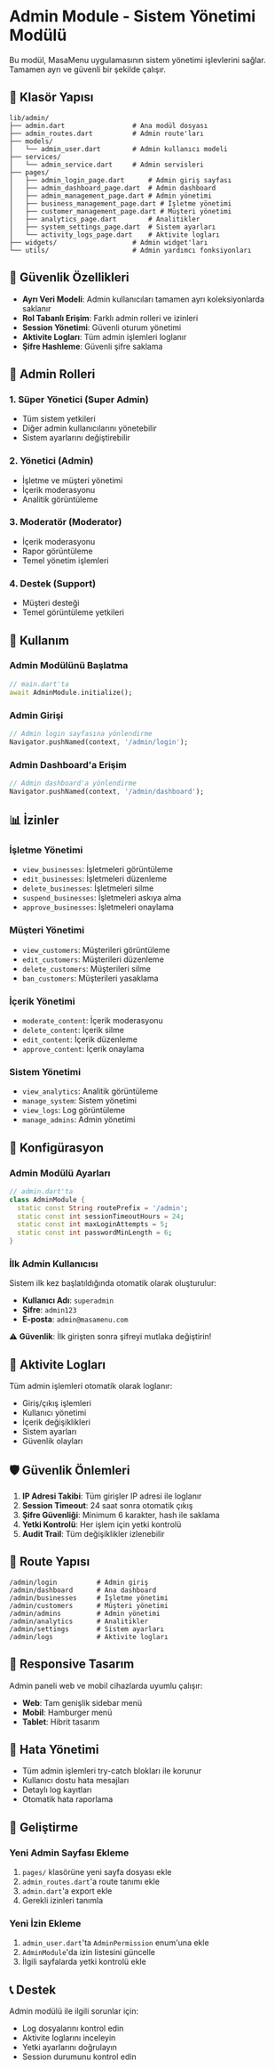 # Admin Module - Sistem Yönetimi Modülü

Bu modül, MasaMenu uygulamasının sistem yönetimi işlevlerini sağlar. Tamamen ayrı ve güvenli bir şekilde çalışır.

## 📁 Klasör Yapısı

```
lib/admin/
├── admin.dart                 # Ana modül dosyası
├── admin_routes.dart          # Admin route'ları
├── models/
│   └── admin_user.dart        # Admin kullanıcı modeli
├── services/
│   └── admin_service.dart     # Admin servisleri
├── pages/
│   ├── admin_login_page.dart      # Admin giriş sayfası
│   ├── admin_dashboard_page.dart  # Admin dashboard
│   ├── admin_management_page.dart # Admin yönetimi
│   ├── business_management_page.dart # İşletme yönetimi
│   ├── customer_management_page.dart # Müşteri yönetimi
│   ├── analytics_page.dart        # Analitikler
│   ├── system_settings_page.dart  # Sistem ayarları
│   └── activity_logs_page.dart    # Aktivite logları
├── widgets/                   # Admin widget'ları
└── utils/                     # Admin yardımcı fonksiyonları
```

## 🔐 Güvenlik Özellikleri

- **Ayrı Veri Modeli**: Admin kullanıcıları tamamen ayrı koleksiyonlarda saklanır
- **Rol Tabanlı Erişim**: Farklı admin rolleri ve izinleri
- **Session Yönetimi**: Güvenli oturum yönetimi
- **Aktivite Logları**: Tüm admin işlemleri loglanır
- **Şifre Hashleme**: Güvenli şifre saklama

## 👥 Admin Rolleri

### 1. Süper Yönetici (Super Admin)
- Tüm sistem yetkileri
- Diğer admin kullanıcılarını yönetebilir
- Sistem ayarlarını değiştirebilir

### 2. Yönetici (Admin)
- İşletme ve müşteri yönetimi
- İçerik moderasyonu
- Analitik görüntüleme

### 3. Moderatör (Moderator)
- İçerik moderasyonu
- Rapor görüntüleme
- Temel yönetim işlemleri

### 4. Destek (Support)
- Müşteri desteği
- Temel görüntüleme yetkileri

## 🚀 Kullanım

### Admin Modülünü Başlatma

```dart
// main.dart'ta
await AdminModule.initialize();
```

### Admin Girişi

```dart
// Admin login sayfasına yönlendirme
Navigator.pushNamed(context, '/admin/login');
```

### Admin Dashboard'a Erişim

```dart
// Admin dashboard'a yönlendirme
Navigator.pushNamed(context, '/admin/dashboard');
```

## 📊 İzinler

### İşletme Yönetimi
- `view_businesses`: İşletmeleri görüntüleme
- `edit_businesses`: İşletmeleri düzenleme
- `delete_businesses`: İşletmeleri silme
- `suspend_businesses`: İşletmeleri askıya alma
- `approve_businesses`: İşletmeleri onaylama

### Müşteri Yönetimi
- `view_customers`: Müşterileri görüntüleme
- `edit_customers`: Müşterileri düzenleme
- `delete_customers`: Müşterileri silme
- `ban_customers`: Müşterileri yasaklama

### İçerik Yönetimi
- `moderate_content`: İçerik moderasyonu
- `delete_content`: İçerik silme
- `edit_content`: İçerik düzenleme
- `approve_content`: İçerik onaylama

### Sistem Yönetimi
- `view_analytics`: Analitik görüntüleme
- `manage_system`: Sistem yönetimi
- `view_logs`: Log görüntüleme
- `manage_admins`: Admin yönetimi

## 🔧 Konfigürasyon

### Admin Modülü Ayarları

```dart
// admin.dart'ta
class AdminModule {
  static const String routePrefix = '/admin';
  static const int sessionTimeoutHours = 24;
  static const int maxLoginAttempts = 5;
  static const int passwordMinLength = 6;
}
```

### İlk Admin Kullanıcısı

Sistem ilk kez başlatıldığında otomatik olarak oluşturulur:
- **Kullanıcı Adı**: `superadmin`
- **Şifre**: `admin123`
- **E-posta**: `admin@masamenu.com`

⚠️ **Güvenlik**: İlk girişten sonra şifreyi mutlaka değiştirin!

## 📝 Aktivite Logları

Tüm admin işlemleri otomatik olarak loglanır:

- Giriş/çıkış işlemleri
- Kullanıcı yönetimi
- İçerik değişiklikleri
- Sistem ayarları
- Güvenlik olayları

## 🛡️ Güvenlik Önlemleri

1. **IP Adresi Takibi**: Tüm girişler IP adresi ile loglanır
2. **Session Timeout**: 24 saat sonra otomatik çıkış
3. **Şifre Güvenliği**: Minimum 6 karakter, hash ile saklama
4. **Yetki Kontrolü**: Her işlem için yetki kontrolü
5. **Audit Trail**: Tüm değişiklikler izlenebilir

## 🔄 Route Yapısı

```
/admin/login          # Admin giriş
/admin/dashboard      # Ana dashboard
/admin/businesses     # İşletme yönetimi
/admin/customers      # Müşteri yönetimi
/admin/admins         # Admin yönetimi
/admin/analytics      # Analitikler
/admin/settings       # Sistem ayarları
/admin/logs           # Aktivite logları
```

## 📱 Responsive Tasarım

Admin paneli web ve mobil cihazlarda uyumlu çalışır:
- **Web**: Tam genişlik sidebar menü
- **Mobil**: Hamburger menü
- **Tablet**: Hibrit tasarım

## 🚨 Hata Yönetimi

- Tüm admin işlemleri try-catch blokları ile korunur
- Kullanıcı dostu hata mesajları
- Detaylı log kayıtları
- Otomatik hata raporlama

## 🔧 Geliştirme

### Yeni Admin Sayfası Ekleme

1. `pages/` klasörüne yeni sayfa dosyası ekle
2. `admin_routes.dart`'a route tanımı ekle
3. `admin.dart`'a export ekle
4. Gerekli izinleri tanımla

### Yeni İzin Ekleme

1. `admin_user.dart`'ta `AdminPermission` enum'una ekle
2. `AdminModule`'da izin listesini güncelle
3. İlgili sayfalarda yetki kontrolü ekle

## 📞 Destek

Admin modülü ile ilgili sorunlar için:
- Log dosyalarını kontrol edin
- Aktivite loglarını inceleyin
- Yetki ayarlarını doğrulayın
- Session durumunu kontrol edin 